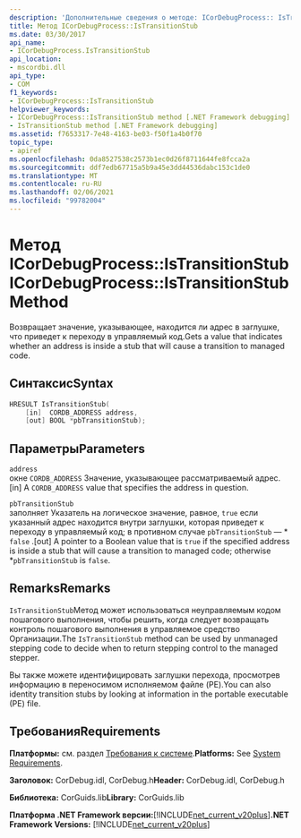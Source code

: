 ```yaml
---
description: 'Дополнительные сведения о методе: ICorDebugProcess:: IsTransitionStub'
title: Метод ICorDebugProcess::IsTransitionStub
ms.date: 03/30/2017
api_name:
- ICorDebugProcess.IsTransitionStub
api_location:
- mscordbi.dll
api_type:
- COM
f1_keywords:
- ICorDebugProcess::IsTransitionStub
helpviewer_keywords:
- ICorDebugProcess::IsTransitionStub method [.NET Framework debugging]
- IsTransitionStub method [.NET Framework debugging]
ms.assetid: f7653317-7e48-4163-be03-f50f1a4b0f70
topic_type:
- apiref
ms.openlocfilehash: 0da8527538c2573b1ec0d26f8711644fe8fcca2a
ms.sourcegitcommit: ddf7edb67715a5b9a45e3dd44536dabc153c1de0
ms.translationtype: MT
ms.contentlocale: ru-RU
ms.lasthandoff: 02/06/2021
ms.locfileid: "99782004"
---
```

# <a name="icordebugprocessistransitionstub-method"></a><span data-ttu-id="419f9-103">Метод ICorDebugProcess::IsTransitionStub</span><span class="sxs-lookup"><span data-stu-id="419f9-103">ICorDebugProcess::IsTransitionStub Method</span></span>

<span data-ttu-id="419f9-104">Возвращает значение, указывающее, находится ли адрес в заглушке, что приведет к переходу в управляемый код.</span><span class="sxs-lookup"><span data-stu-id="419f9-104">Gets a value that indicates whether an address is inside a stub that will cause a transition to managed code.</span></span>  
  
## <a name="syntax"></a><span data-ttu-id="419f9-105">Синтаксис</span><span class="sxs-lookup"><span data-stu-id="419f9-105">Syntax</span></span>  
  
```cpp  
HRESULT IsTransitionStub(  
    [in]  CORDB_ADDRESS address,  
    [out] BOOL *pbTransitionStub);  
```  
  
## <a name="parameters"></a><span data-ttu-id="419f9-106">Параметры</span><span class="sxs-lookup"><span data-stu-id="419f9-106">Parameters</span></span>  

 `address`  
 <span data-ttu-id="419f9-107">окне `CORDB_ADDRESS` Значение, указывающее рассматриваемый адрес.</span><span class="sxs-lookup"><span data-stu-id="419f9-107">[in] A `CORDB_ADDRESS` value that specifies the address in question.</span></span>  
  
 `pbTransitionStub`  
 <span data-ttu-id="419f9-108">заполняет Указатель на логическое значение, равное, `true` если указанный адрес находится внутри заглушки, которая приведет к переходу в управляемый код; в противном случае `pbTransitionStub` — \* `false` .</span><span class="sxs-lookup"><span data-stu-id="419f9-108">[out] A pointer to a Boolean value that is `true` if the specified address is inside a stub that will cause a transition to managed code; otherwise \*`pbTransitionStub` is `false`.</span></span>  
  
## <a name="remarks"></a><span data-ttu-id="419f9-109">Remarks</span><span class="sxs-lookup"><span data-stu-id="419f9-109">Remarks</span></span>  

 <span data-ttu-id="419f9-110">`IsTransitionStub`Метод может использоваться неуправляемым кодом пошагового выполнения, чтобы решить, когда следует возвращать контроль пошагового выполнения в управляемое средство Организации.</span><span class="sxs-lookup"><span data-stu-id="419f9-110">The `IsTransitionStub` method can be used by unmanaged stepping code to decide when to return stepping control to the managed stepper.</span></span>  
  
 <span data-ttu-id="419f9-111">Вы также можете идентифицировать заглушки перехода, просмотрев информацию в переносимом исполняемом файле (PE).</span><span class="sxs-lookup"><span data-stu-id="419f9-111">You can also identity transition stubs by looking at information in the portable executable (PE) file.</span></span>  
  
## <a name="requirements"></a><span data-ttu-id="419f9-112">Требования</span><span class="sxs-lookup"><span data-stu-id="419f9-112">Requirements</span></span>  

 <span data-ttu-id="419f9-113">**Платформы:** см. раздел [Требования к системе](../../get-started/system-requirements.md).</span><span class="sxs-lookup"><span data-stu-id="419f9-113">**Platforms:** See [System Requirements](../../get-started/system-requirements.md).</span></span>  
  
 <span data-ttu-id="419f9-114">**Заголовок:** CorDebug.idl, CorDebug.h</span><span class="sxs-lookup"><span data-stu-id="419f9-114">**Header:** CorDebug.idl, CorDebug.h</span></span>  
  
 <span data-ttu-id="419f9-115">**Библиотека:** CorGuids.lib</span><span class="sxs-lookup"><span data-stu-id="419f9-115">**Library:** CorGuids.lib</span></span>  
  
 <span data-ttu-id="419f9-116">**Платформа .NET Framework версии:**[!INCLUDE[net_current_v20plus](../../../../includes/net-current-v20plus-md.md)]</span><span class="sxs-lookup"><span data-stu-id="419f9-116">**.NET Framework Versions:** [!INCLUDE[net_current_v20plus](../../../../includes/net-current-v20plus-md.md)]</span></span>
